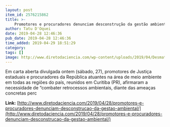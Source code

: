 ```yaml
---
layout: post
item_id: 2576215862
title: >-
    Promotores e procuradores denunciam desconstrução da gestão ambiental
author: Tatu D'Oquei
date: 2019-04-28 12:46:36
pub_date: 2019-04-28 12:46:36
time_added: 2019-04-29 18:51:29
category: 
tags: []
image: http://www.diretodaciencia.com/wp-content/uploads/2019/04/Desmatamento_Agencia-Brasil.jpg
---
```


Em carta aberta divulgada ontem (sábado, 27), promotores de Justiça estaduais e procuradores da República atuantes na área de meio ambiente em todas as regiões do país, reunidos em Curitiba (PR), afirmaram a necessidade de “combater retrocessos ambientais, diante das ameaças concretas perc

**Link:** [http://www.diretodaciencia.com/2019/04/28/promotores-e-procuradores-denunciam-desconstrucao-da-gestao-ambiental/](http://www.diretodaciencia.com/2019/04/28/promotores-e-procuradores-denunciam-desconstrucao-da-gestao-ambiental/)

